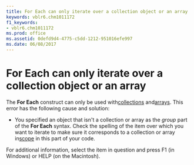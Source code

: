 ```yaml
---
title: For Each can only iterate over a collection object or an array
keywords: vblr6.chm1011172
f1_keywords:
- vblr6.chm1011172
ms.prod: office
ms.assetid: 0defd9d4-4775-c5dd-1212-951016efe997
ms.date: 06/08/2017
---
```



# For Each can only iterate over a collection object or an array

The  **For Each** construct can only be used with[collections](../../Glossary/vbe-glossary.md) and[arrays](../../Glossary/vbe-glossary.md). This error has the following cause and solution:



- You specified an object that isn't a collection or array as the  _group_ part of the **For Each** syntax. Check the spelling of the item over which you want to iterate to make sure it corresponds to a collection or array in[scope](../../Glossary/vbe-glossary.md) in this part of your code.
    

For additional information, select the item in question and press F1 (in Windows) or HELP (on the Macintosh).

